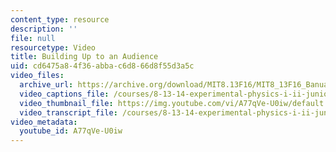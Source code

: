 ```yaml
---
content_type: resource
description: ''
file: null
resourcetype: Video
title: Building Up to an Audience
uid: cd6475a8-4f36-abba-c6d8-66d8f55d3a5c
video_files:
  archive_url: https://archive.org/download/MIT8.13F16/MIT8_13F16_Banuazizi_Building_Up_to_an_Audience_300k.mp4
  video_captions_file: /courses/8-13-14-experimental-physics-i-ii-junior-lab-fall-2016-spring-2017/093fc8e473305d7ba10b2d97993d3a6f_A77qVe-U0iw.vtt
  video_thumbnail_file: https://img.youtube.com/vi/A77qVe-U0iw/default.jpg
  video_transcript_file: /courses/8-13-14-experimental-physics-i-ii-junior-lab-fall-2016-spring-2017/a298fd507a61bf722819449a5556337d_A77qVe-U0iw.pdf
video_metadata:
  youtube_id: A77qVe-U0iw
---
```

